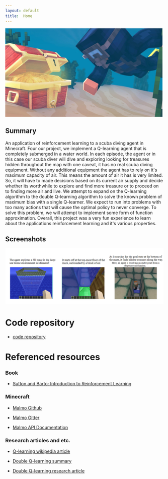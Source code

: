 ```yaml
---
layout: default
title:  Home
---
```

<img src="images/scuba diver.png" width="500px">

## Summary ##
An application of reinforcement learning to a scuba diving agent in Minecraft. Four our project, we implement a Q-learning agent that is completely submerged in a water world. In each episode, the agent or in this case our scuba diver will dive and exploring looking for treasures hidden throughout the map with one caveat, it has no real scuba diving equipment. Without any additional equipment the agent has to rely on it's maximum capacity of air. This means the amount of air it has is very limited. So, it will have to made decisions based on its current air supply and decide whether its worthwhile to explore and find more treasure or to proceed on to finding more air and live. We attempt to expand on the Q-learning algorithm to the double Q-learning algorithm to solve the known problem of maximum bias with a single Q-learner. We expect to run into problems with too many actions that will cause the optimal policy to never converge. To solve this problem, we will attempt to implement some form of function approximation. Overall, this project was a very fun experience to learn about the applications reinforcement learning and it's various properties.

## Screenshots ## 

<img src="images/screenshots.png" width="1000px">

# Code repository #
- [code repository](https://github.com/andrewdoh/scuba_diver)

# Referenced resources # 
### Book ###
- [Sutton and Barto: Introduction to Reinforcement Learning](http://incompleteideas.net/sutton/book/bookdraft2016sep.pdf)

### Minecraft ###
- [Malmo Github](https://github.com/Microsoft/malmo) 

- [Malmo Gitter](https://gitter.im/Microsoft/malmo) 

- [Malmo API Documentation](https://microsoft.github.io/malmo/0.21.0/Documentation/index.html) 

### Research articles and etc. ###
- [Q-learning wikipedia article](https://en.wikipedia.org/wiki/Q-learning) 

- [Double Q-learning summary](https://hadovanhasselt.files.wordpress.com/2015/12/doubleqposter.pdf) 

- [Double Q-learning research article](https://papers.nips.cc/paper/3964-double-q-learning.pdf) 



